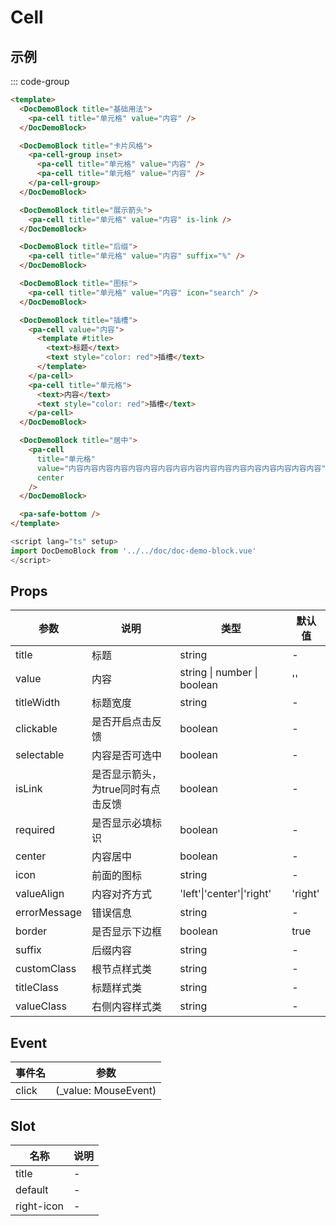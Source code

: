 # Cell

## 示例

<!--codes start-->

::: code-group

```html [template]
<template>
  <DocDemoBlock title="基础用法">
    <pa-cell title="单元格" value="内容" />
  </DocDemoBlock>

  <DocDemoBlock title="卡片风格">
    <pa-cell-group inset>
      <pa-cell title="单元格" value="内容" />
      <pa-cell title="单元格" value="内容" />
    </pa-cell-group>
  </DocDemoBlock>

  <DocDemoBlock title="展示箭头">
    <pa-cell title="单元格" value="内容" is-link />
  </DocDemoBlock>

  <DocDemoBlock title="后缀">
    <pa-cell title="单元格" value="内容" suffix="%" />
  </DocDemoBlock>

  <DocDemoBlock title="图标">
    <pa-cell title="单元格" value="内容" icon="search" />
  </DocDemoBlock>

  <DocDemoBlock title="插槽">
    <pa-cell value="内容">
      <template #title>
        <text>标题</text>
        <text style="color: red">插槽</text>
      </template>
    </pa-cell>
    <pa-cell title="单元格">
      <text>内容</text>
      <text style="color: red">插槽</text>
    </pa-cell>
  </DocDemoBlock>

  <DocDemoBlock title="居中">
    <pa-cell
      title="单元格"
      value="内容内容内容内容内容内容内容内容内容内容内容内容内容内容内容内容内容"
      center
    />
  </DocDemoBlock>

  <pa-safe-bottom />
</template>
```
```ts [script]
<script lang="ts" setup>
import DocDemoBlock from '../../doc/doc-demo-block.vue'
</script>
```

<!--codes end-->

## Props

<!--props start-->

| 参数 | 说明 | 类型 | 默认值 |
| --- | ----- | --- | --- |
| title | 标题 | string | - |
| value | 内容 | string \| number \| boolean |  '' |
| titleWidth | 标题宽度 | string | - |
| clickable | 是否开启点击反馈 | boolean | - |
| selectable | 内容是否可选中 | boolean | - |
| isLink | 是否显示箭头，为true同时有点击反馈 | boolean | - |
| required | 是否显示必填标识 | boolean | - |
| center | 内容居中 | boolean | - |
| icon | 前面的图标 | string | - |
| valueAlign | 内容对齐方式 | 'left'\|'center'\|'right' |  'right' |
| errorMessage | 错误信息 | string | - |
| border | 是否显示下边框 | boolean |  true |
| suffix | 后缀内容 | string | - |
| customClass | 根节点样式类 | string | - |
| titleClass | 标题样式类 | string | - |
| valueClass | 右侧内容样式类 | string | - |

<!--props end-->

## Event

<!--event start-->

| 事件名 | 参数 |
| --- | --- |
| click | (_value: MouseEvent)  |

<!--event end-->

## Slot

<!--slot start-->

| 名称 | 说明 |
| --- | --- |
| title | - |
| default | - |
| right-icon | - |

<!--slot end-->

